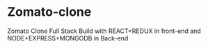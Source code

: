 # Zomato-clone
Zomato Clone Full Stack Build with REACT+REDUX in front-end and NODE+EXPRESS+MONGODB in Back-end
